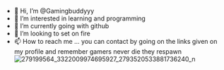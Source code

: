 - 👋 Hi, I’m @Gamingbuddyyy
- 👀 I’m interested in learning and programming
- 🌱 I’m currently going with github
- 💞️ I’m looking to set on fire
- 📫 How to reach me ...
     you can contact by going on the links given on my profile and remember gamers never die they respawn ![279199564_3322009974695927_2793520533881736240_n](https://github.com/Gamingbuddyyy/Gamingbuddyyy/assets/143026011/dc0c1467-d5d2-4c86-a8f2-d6fbaa2e36af)

<!---
Gamingbuddyyy/Gamingbuddyyy is a ✨ special ✨ repository because its `README.md` (this file) appears on your GitHub profile.
You can click the Preview link to take a look at your changes.!
--->
